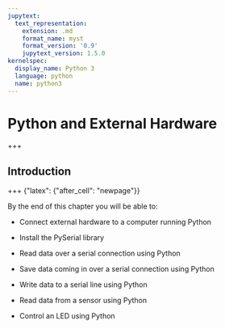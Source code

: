 ```yaml
---
jupytext:
  text_representation:
    extension: .md
    format_name: myst
    format_version: '0.9'
    jupytext_version: 1.5.0
kernelspec:
  display_name: Python 3
  language: python
  name: python3
---
```


# Python and External Hardware

+++

## Introduction

+++ {"latex": {"after_cell": "newpage"}}

By the end of this chapter you will be able to:

 * Connect external hardware to a computer running Python
 
 * Install the PySerial library
 
 * Read data over a serial connection using Python
 
 * Save data coming in over a serial connection using Python
 
 * Write data to a serial line using Python
 
 * Read data from a sensor using Python
 
 * Control an LED using Python

```{code-cell} ipython3

```
